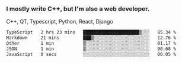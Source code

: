 <h3>I mostly write C++, but I'm also a web developer.</h3>
<p>C++, QT, Typescript, Python, React, Django</p>

<!--START_SECTION:waka-->

```txt
TypeScript   2 hrs 23 mins   █████████████████████▒░░░   85.34 %
Markdown     21 mins         ███▒░░░░░░░░░░░░░░░░░░░░░   12.76 %
Other        1 min           ▒░░░░░░░░░░░░░░░░░░░░░░░░   01.17 %
JSON         1 min           ▒░░░░░░░░░░░░░░░░░░░░░░░░   00.68 %
JavaScript   0 secs          ░░░░░░░░░░░░░░░░░░░░░░░░░   00.05 %
```

<!--END_SECTION:waka-->
